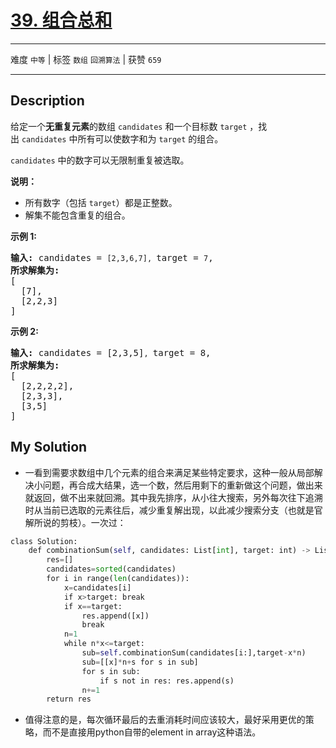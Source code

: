 # [39. 组合总和](https://leetcode-cn.com/problems/combination-sum/)

---

难度 `中等` | 标签 `数组` `回溯算法`  | 获赞 `659`

---

## Description

<p>给定一个<strong>无重复元素</strong>的数组&nbsp;<code>candidates</code>&nbsp;和一个目标数&nbsp;<code>target</code>&nbsp;，找出&nbsp;<code>candidates</code>&nbsp;中所有可以使数字和为&nbsp;<code>target</code>&nbsp;的组合。</p>
<p><code>candidates</code>&nbsp;中的数字可以无限制重复被选取。</p>
<p><strong>说明：</strong></p>
<ul>
	<li>所有数字（包括&nbsp;<code>target</code>）都是正整数。</li>
	<li>解集不能包含重复的组合。&nbsp;</li>
</ul>

<p><strong>示例&nbsp;1:</strong></p>
<pre><strong>输入:</strong> candidates = <code>[2,3,6,7], </code>target = <code>7</code>,
<strong>所求解集为:</strong>
[
  [7],
  [2,2,3]
]
</pre>

<p><strong>示例&nbsp;2:</strong></p>
<pre><strong>输入:</strong> candidates = [2,3,5]<code>, </code>target = 8,
<strong>所求解集为:</strong>
[
&nbsp; [2,2,2,2],
&nbsp; [2,3,3],
&nbsp; [3,5]
]</pre>

## My Solution

- 一看到需要求数组中几个元素的组合来满足某些特定要求，这种一般从局部解决小问题，再合成大结果，选一个数，然后用剩下的重新做这个问题，做出来就返回，做不出来就回溯。其中我先排序，从小往大搜索，另外每次往下追溯时从当前已选取的元素往后，减少重复解出现，以此减少搜索分支（也就是官解所说的剪枝）。一次过：

```python
class Solution:
    def combinationSum(self, candidates: List[int], target: int) -> List[List[int]]:
        res=[]
        candidates=sorted(candidates)
        for i in range(len(candidates)):
            x=candidates[i]
            if x>target: break
            if x==target: 
                res.append([x])
                break
            n=1
            while n*x<=target:
                sub=self.combinationSum(candidates[i:],target-x*n)
                sub=[[x]*n+s for s in sub]
                for s in sub:
                    if s not in res: res.append(s)
                n+=1
        return res
```

- 值得注意的是，每次循环最后的去重消耗时间应该较大，最好采用更优的策略，而不是直接用python自带的element in array这种语法。
